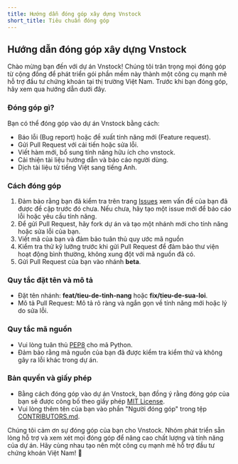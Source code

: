 ```yaml
---
title: Hướng dẫn đóng góp xây dựng Vnstock
short_title: Tiêu chuẩn đóng góp
---
```


## Hướng dẫn đóng góp xây dựng Vnstock

Chào mừng bạn đến với dự án Vnstock! Chúng tôi trân trọng mọi đóng góp từ cộng đồng để phát triển gói phần mềm này thành một công cụ mạnh mẽ hỗ trợ đầu tư chứng khoán tại thị trường Việt Nam. Trước khi bạn đóng góp, hãy xem qua hướng dẫn dưới đây.

### Đóng góp gì?
Bạn có thể đóng góp vào dự án Vnstock bằng cách:
- Báo lỗi (Bug report) hoặc đề xuất tính năng mới (Feature request).
- Gửi Pull Request với cải tiến hoặc sửa lỗi.
- Viết hàm mới, bổ sung tính năng hữu ích cho vnstock.
- Cải thiện tài liệu hướng dẫn và báo cáo người dùng.
- Dịch tài liệu từ tiếng Việt sang tiếng Anh.

### Cách đóng góp
1. Đảm bảo rằng bạn đã kiểm tra trên trang [Issues](https://github.com/thinh-vu/vnstock/issues) xem vấn đề của bạn đã được đề cập trước đó chưa. Nếu chưa, hãy tạo một issue mới để báo cáo lỗi hoặc yêu cầu tính năng.
2. Để gửi Pull Request, hãy fork dự án và tạo một nhánh mới cho tính năng hoặc sửa lỗi của bạn.
3. Viết mã của bạn và đảm bảo tuân thủ quy ước mã nguồn
4. Kiểm tra thử kỹ lưỡng trước khi gửi Pull Request để đảm bảo thư viện hoạt động bình thường, không xung đột với mã nguồn đã có.
5. Gửi Pull Request của bạn vào nhánh **beta**.

### Quy tắc đặt tên và mô tả
- Đặt tên nhánh: **feat/tieu-de-tinh-nang** hoặc **fix/tieu-de-sua-loi**.
- Mô tả Pull Request: Mô tả rõ ràng và ngắn gọn về tính năng mới hoặc lý do sửa lỗi.

### Quy tắc mã nguồn
- Vui lòng tuân thủ [PEP8](https://www.python.org/dev/peps/pep-0008/) cho mã Python.
- Đảm bảo rằng mã nguồn của bạn đã được kiểm tra kiểm thử và không gây ra lỗi khác trong dự án.

### Bản quyền và giấy phép
- Bằng cách đóng góp vào dự án Vnstock, bạn đồng ý rằng đóng góp của bạn sẽ được công bố theo giấy phép [MIT License](https://github.com/thinh-vu/vnstock/blob/beta/LICENSE).
- Vui lòng thêm tên của bạn vào phần "Người đóng góp" trong tệp [CONTRIBUTORS.md](https://github.com/thinh-vu/vnstock/blob/beta/CONTRIBUTORS.md).

Chúng tôi cảm ơn sự đóng góp của bạn cho Vnstock. Nhóm phát triển sẵn lòng hỗ trợ và xem xét mọi đóng góp để nâng cao chất lượng và tính năng của dự án. Hãy cùng nhau tạo nên một công cụ mạnh mẽ hỗ trợ đầu tư chứng khoán Việt Nam! 🚀

